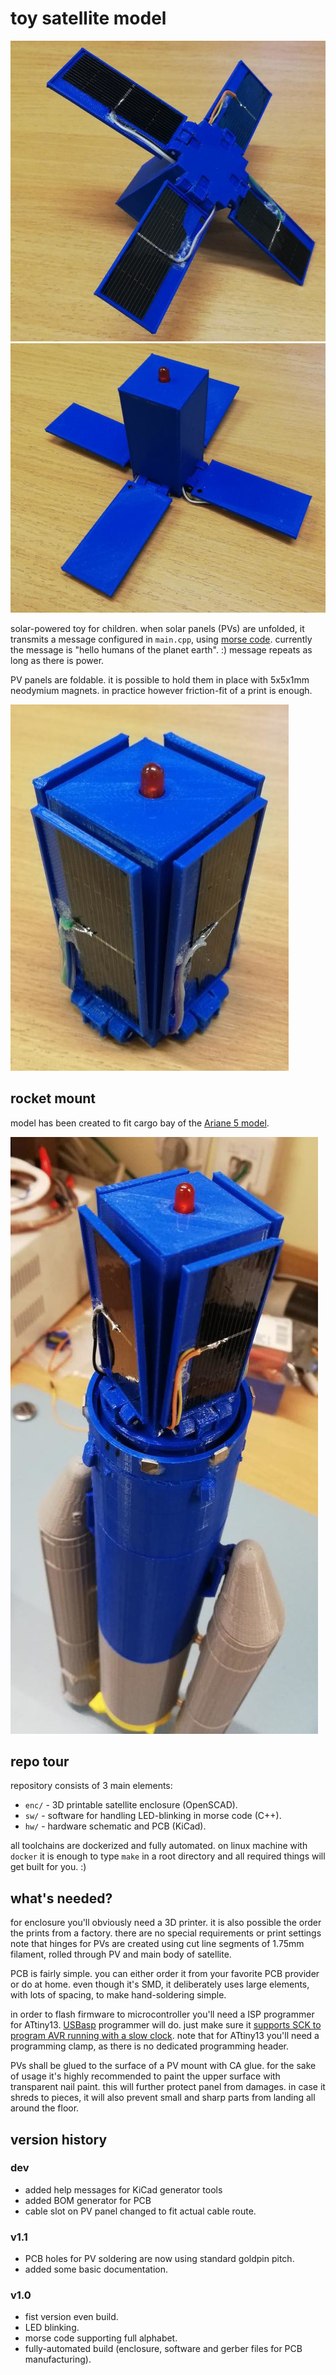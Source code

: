 # toy satellite model

![unfolded - PV side](pic/unfolded_PV_side.jpg)
![unfolded - LED side](pic/unfolded_LED_side.jpg)

solar-powered toy for children.
when solar panels (PVs) are unfolded, it transmits a message configured in `main.cpp`, using [morse code](https://en.wikipedia.org/wiki/Morse_code).
currently the message is "hello humans of the planet earth". :)
message repeats as long as there is power.

PV panels are foldable.
it is possible to hold them in place with 5x5x1mm neodymium magnets.
in practice however friction-fit of a print is enough.

![folded](pic/folded.jpg)


## rocket mount

model has been created to fit cargo bay of the [Ariane 5 model](https://github.com/el-bart/external_3d_prints/tree/master/Ariane_5).

![on top of Ariane 5 mode](pic/on_top_of_ariane_5.jpg)


## repo tour

repository consists of 3 main elements:
* `enc/` - 3D printable satellite enclosure (OpenSCAD).
* `sw/` - software for handling LED-blinking in morse code (C++).
* `hw/` - hardware schematic and PCB (KiCad).

all toolchains are dockerized and fully automated.
on linux machine with `docker` it is enough to type `make` in a root directory and all required things will get built for you. :)


## what's needed?

for enclosure you'll obviously need a 3D printer.
it is also possible the order the prints from a factory.
there are no special requirements or print settings
note that hinges for PVs are created using cut line segments of 1.75mm filament, rolled through PV and main body of satellite.

PCB is fairly simple.
you can either order it from your favorite PCB provider or do at home.
even though it's SMD, it deliberately uses large elements, with lots of spacing, to make hand-soldering simple.

in order to flash firmware to microcontroller you'll need a ISP programmer for ATtiny13.
[USBasp](https://www.fischl.de/usbasp/) programmer will do.
just make sure it [supports SCK to program AVR running with a slow clock](https://baszerr.eu/doku.php?id=blog:2022:08:09:2022-08-09_-_slowly_programming_slow_avrs).
note that for ATtiny13 you'll need a programming clamp, as there is no dedicated programming header.

PVs shall be glued to the surface of a PV mount with CA glue.
for the sake of usage it's highly recommended to paint the upper surface with transparent nail paint.
this will further protect panel from damages.
in case it shreds to pieces, it will also prevent small and sharp parts from landing all around the floor.


## version history

### dev
* added help messages for KiCad generator tools
* added BOM generator for PCB
* cable slot on PV panel changed to fit actual cable route.

### v1.1
* PCB holes for PV soldering are now using standard goldpin pitch.
* added some basic documentation.

### v1.0
* fist version even build.
* LED blinking.
* morse code supporting full alphabet.
* fully-automated build (enclosure, software and gerber files for PCB manufacturing).

